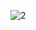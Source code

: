 ![2](https://user-images.githubusercontent.com/57225298/161842514-67fb0f21-76a7-44b1-9779-6d8ce74ea34d.png)
